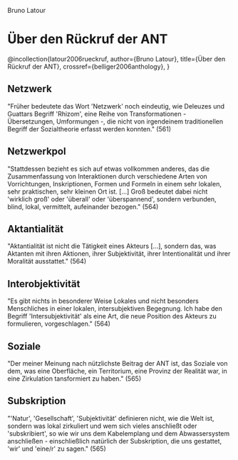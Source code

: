 Bruno Latour

# Über den Rückruf der ANT

@incollection{latour2006rueckruf,
 author={Bruno Latour}, 
 title={Über den Rückruf der ANT}, 
 crossref={belliger2006anthology},
}

## Netzwerk
"Früher bedeutete das Wort 'Netzwerk' noch eindeutig, wie Deleuzes und Guattars Begriff 'Rhizom', eine Reihe von Transformationen - Übersetzungen, Umformungen -, die nicht von irgendeinem traditionellen Begriff der Sozialtheorie erfasst werden konnten." (561)

## Netzwerkpol
"Stattdessen bezieht es sich auf etwas vollkommen anderes, das die Zusammenfassung von Interaktionen durch verschiedene Arten von Vorrichtungen, Inskriptionen, Formen und Formeln in einem sehr lokalen, sehr praktischen, sehr kleinen Ort ist. [...] Groß bedeutet dabei nicht 'wirklich groß' oder 'überall' oder 'überspannend', sondern verbunden, blind, lokal, vermittelt, aufeinander bezogen." (564)

## Aktantialität
"Aktantialität ist nicht die Tätigkeit eines Akteurs [...], sondern das, was Aktanten mit ihren Aktionen, ihrer Subjektivität, ihrer Intentionalität und ihrer Moralität ausstattet." (564)

## Interobjektivität
"Es gibt nichts in besonderer Weise Lokales und nicht besonders Menschliches in einer lokalen, intersubjektiven Begegnung. Ich habe den Begriff 'Intersubjektivität' als eine Art, die neue Position des Akteurs zu formulieren, vorgeschlagen." (564)

## Soziale
"Der meiner Meinung nach nützlichste Beitrag der ANT ist, das Soziale von dem, was eine Oberfläche, ein Territorium, eine Provinz der Realität war, in eine Zirkulation tansformiert zu haben." (565)

## Subskription
"'Natur', 'Gesellschaft', 'Subjektivität' definieren nicht, wie die Welt ist, sondern was lokal zirkuliert und wem sich vieles anschließt oder 'subskribiert', so wie wir uns dem Kabelemplang und dem Abwassersystem anschließen - einschließlich natürlich der Subskription, die uns gestattet, 'wir' und 'eine/r' zu sagen." (565)
